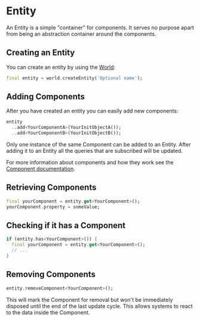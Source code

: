 # Entity

An Entity is a simple "container" for components. It serves no purpose apart from being an abstraction container around the components.

## Creating an Entity

You can create an entity by using the [World](./world.md):
```dart
final entity = world.createEntity('Optional name');
```

## Adding Components

After you have created an entity you can easily add new components:
```dart
entity
  ..add<YourComponentA>(YourInitObjectA());
  ..add<YourComponentB>(YourInitObjectB());
```

Only one instance of the same Component can be added to an Entity. After adding it to an Entity all the queries that are subscribed will be updated.

For more information about components and how they work see the [Component documentation](./component.md).

## Retrieving Components
```dart
final yourComponent = entity.get<YourComponent>();
yourComponent.property = someValue;
```

## Checking if it has a Component
```dart
if (entity.has<YourComponent>()) {
  final yourComponent = entity.get<YourComponent>();
  // ...
}
```

## Removing Components
```dart
entity.removeComponent<YourComponent>();
```

This will mark the Component for removal but won't be immediately disposed until the end of the last update cycle. This allows systems to react to the data inside the Component.